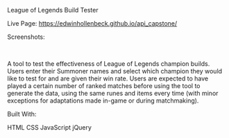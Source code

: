 League of Legends Build Tester

Live Page: https://edwinhollenbeck.github.io/api_capstone/

Screenshots:

<img APICapstoneScreenshot.png>
<img APICapstoneScreenshotResults.png>
<img APICapstoneScreenshotResultsFail.png>

A tool to test the effectiveness of League of Legends champion builds. Users enter their Summoner names and select
which champion they would like to test for and are given their win rate. Users are expected to have played a certain number of ranked matches before using the tool to generate the data, using the same runes and items every time (with minor exceptions for adaptations made in-game or during matchmaking).

Built With:

HTML
CSS
JavaScript
jQuery
